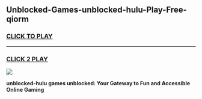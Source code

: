 
## Unblocked-Games-unblocked-hulu-Play-Free-qiorm
<h3>
<a href="https://premium76.site?title=unblocked-hulu&ref=21A">CLICK TO PLAY</a></h3>
<hr>

<h3>
<a href="https://premium76.site?title=unblocked-hulu&ref=21A">CLICK 2 PLAY</a>
  
</h3>

<a href="https://premium76.site?title=unblocked-hulu&ref=21A"><img src="https://clearcache.store/games.png"></a>


**unblocked-hulu games unblocked: Your Gateway to Fun and Accessible Online Gaming**
